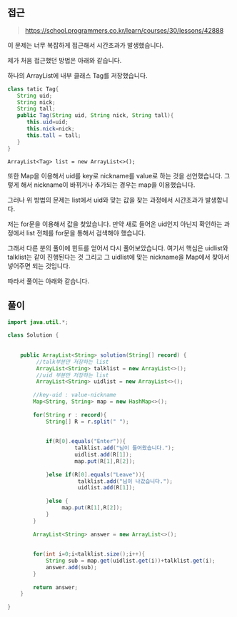 ## 접근
>https://school.programmers.co.kr/learn/courses/30/lessons/42888

이 문제는 너무 복잡하게 접근해서 시간초과가 발생했습니다.

제가 처음 접근했던 방법은 아래와 같습니다.

하나의 ArrayList에 
내부 클래스 Tag를 저장했습니다.
```java
class tatic Tag{
   String uid;
   String nick;
   String tall;
   public Tag(String uid, String nick, String tall){
      this.uid=uid;
      this.nick=nick;
      this.tall = tall;
   }
}
```

```
ArrayList<Tag> list = new ArrayList<>();
```
또한 Map을 이용해서 uid를 key로 nickname를 value로 하는 것을 선언했습니다.
그렇게 해서 nickname이 바뀌거나 추가되는 경우는 map을 이용했습니다.

그러나 위 방법의 문제는
list에서 uid와 맞는 값을 찾는 과정에서 시간초과가 발생합니다.

저는 for문을 이용해서 값을 찾았습니다.
만약 새로 들어온 uid인지 아닌지 확인하는 과정에서
list 전체를 for문을 통해서 검색해야 했습니다.

그래서 다른 분의 풀이에 힌트를 얻어서 다시 풀어보았습니다.
여기서 핵심은
uidlist와 talklist는 같이 진행된다는 것
그리고 그 uidlist에 맞는 nickname을 Map에서 찾아서 넣어주면 되는 것입니다.

따라서 풀이는 아래와 같습니다.
## 풀이
```java
import java.util.*;

class Solution {
   
  
    public ArrayList<String> solution(String[] record) {
         //talk부분만 저장하는 list
         ArrayList<String> talklist = new ArrayList<>();
         //uid 부분만 저장하는 list
         ArrayList<String> uidlist = new ArrayList<>();
    
        //key-uid : value-nickname
        Map<String, String> map = new HashMap<>();
        
        for(String r : record){
            String[] R = r.split(" ");
            
            
            if(R[0].equals("Enter")){
                     talklist.add("님이 들어왔습니다.");
                     uidlist.add(R[1]);
                     map.put(R[1],R[2]);
                
            }else if(R[0].equals("Leave")){
                      talklist.add("님이 나갔습니다.");
                      uidlist.add(R[1]);
                  
            }else {
                 map.put(R[1],R[2]);
            }       
        }
        
        ArrayList<String> answer = new ArrayList<>();
        
        
        for(int i=0;i<talklist.size();i++){
            String sub = map.get(uidlist.get(i))+talklist.get(i);
            answer.add(sub);
        }
                
        return answer;
    }
        
}
```